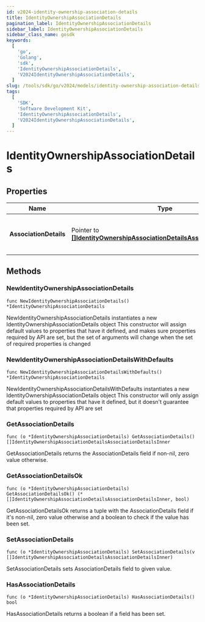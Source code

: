 ```yaml
---
id: v2024-identity-ownership-association-details
title: IdentityOwnershipAssociationDetails
pagination_label: IdentityOwnershipAssociationDetails
sidebar_label: IdentityOwnershipAssociationDetails
sidebar_class_name: gosdk
keywords:
  [
    'go',
    'Golang',
    'sdk',
    'IdentityOwnershipAssociationDetails',
    'V2024IdentityOwnershipAssociationDetails',
  ]
slug: /tools/sdk/go/v2024/models/identity-ownership-association-details
tags:
  [
    'SDK',
    'Software Development Kit',
    'IdentityOwnershipAssociationDetails',
    'V2024IdentityOwnershipAssociationDetails',
  ]
---
```


# IdentityOwnershipAssociationDetails

## Properties

| Name | Type | Description | Notes |
| --- | --- | --- | --- |
| **AssociationDetails** | Pointer to [**[]IdentityOwnershipAssociationDetailsAssociationDetailsInner**](identity-ownership-association-details-association-details-inner) | list of all the resource associations for the identity | [optional] |

## Methods

### NewIdentityOwnershipAssociationDetails

`func NewIdentityOwnershipAssociationDetails() *IdentityOwnershipAssociationDetails`

NewIdentityOwnershipAssociationDetails instantiates a new IdentityOwnershipAssociationDetails object This constructor will assign default values to properties that have it defined, and makes sure properties required by API are set, but the set of arguments will change when the set of required properties is changed

### NewIdentityOwnershipAssociationDetailsWithDefaults

`func NewIdentityOwnershipAssociationDetailsWithDefaults() *IdentityOwnershipAssociationDetails`

NewIdentityOwnershipAssociationDetailsWithDefaults instantiates a new IdentityOwnershipAssociationDetails object This constructor will only assign default values to properties that have it defined, but it doesn't guarantee that properties required by API are set

### GetAssociationDetails

`func (o *IdentityOwnershipAssociationDetails) GetAssociationDetails() []IdentityOwnershipAssociationDetailsAssociationDetailsInner`

GetAssociationDetails returns the AssociationDetails field if non-nil, zero value otherwise.

### GetAssociationDetailsOk

`func (o *IdentityOwnershipAssociationDetails) GetAssociationDetailsOk() (*[]IdentityOwnershipAssociationDetailsAssociationDetailsInner, bool)`

GetAssociationDetailsOk returns a tuple with the AssociationDetails field if it's non-nil, zero value otherwise and a boolean to check if the value has been set.

### SetAssociationDetails

`func (o *IdentityOwnershipAssociationDetails) SetAssociationDetails(v []IdentityOwnershipAssociationDetailsAssociationDetailsInner)`

SetAssociationDetails sets AssociationDetails field to given value.

### HasAssociationDetails

`func (o *IdentityOwnershipAssociationDetails) HasAssociationDetails() bool`

HasAssociationDetails returns a boolean if a field has been set.
